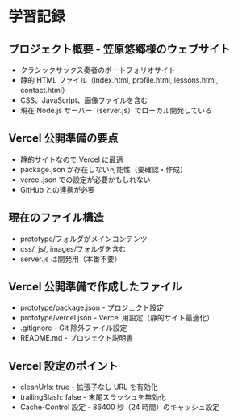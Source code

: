 # 学習記録

## プロジェクト概要 - 笠原悠郷様のウェブサイト

- クラシックサックス奏者のポートフォリオサイト
- 静的 HTML ファイル（index.html, profile.html, lessons.html, contact.html）
- CSS、JavaScript、画像ファイルを含む
- 現在 Node.js サーバー（server.js）でローカル開発している

## Vercel 公開準備の要点

- 静的サイトなので Vercel に最適
- package.json が存在しない可能性（要確認・作成）
- vercel.json での設定が必要かもしれない
- GitHub との連携が必要

## 現在のファイル構造

- prototype/フォルダがメインコンテンツ
- css/, js/, images/フォルダを含む
- server.js は開発用（本番不要）

## Vercel 公開準備で作成したファイル

- prototype/package.json - プロジェクト設定
- prototype/vercel.json - Vercel 用設定（静的サイト最適化）
- .gitignore - Git 除外ファイル設定
- README.md - プロジェクト説明書

## Vercel 設定のポイント

- cleanUrls: true - 拡張子なし URL を有効化
- trailingSlash: false - 末尾スラッシュを無効化
- Cache-Control 設定 - 86400 秒（24 時間）のキャッシュ設定
